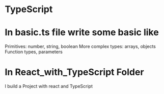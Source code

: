 # TypeScript
# In basic.ts file write some basic like
 Primitives: number, string, boolean
 More complex types: arrays, objects
 Function types, parameters 
 # In React_with_TypeScript Folder
 I build a Project with react and TypeScript
